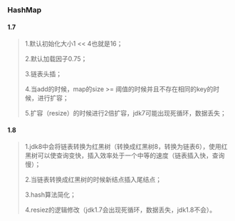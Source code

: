 ### HashMap

#### 1.7

> 1.默认初始化大小1 << 4也就是16；
>
> 2.默认加载因子0.75；
>
> 3.链表头插；
>
> 4.当add的时候，map的size >= 阈值的时候并且不存在相同的key的时候，进行扩容；
>
> 5.扩容（resize）的时候进行2倍扩容，jdk7可能出现死循环，数据丢失；

#### 1.8

> 1.jdk8中会将链表转换为红黑树（转换成红黑树8，转换为链表6），使用红黑树可以使查询变快，插入效率处于一个中等的速度（链表插入快，查询慢）；
>
> 2.当链表转换成红黑树的时候新结点插入尾结点；
>
> 3.hash算法简化；
>
> 4.resiez的逻辑修改（jdk1.7会出现死循环，数据丢失，jdk1.8不会）。